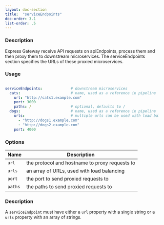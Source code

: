 ```yaml
---
layout: doc-section
title:  "serviceEndpoints"
doc-order: 3.1
list-order: .5
---
```


### Description

Express Gateway receive API requests on apiEndpoints, process them and then proxy them to downstream microservices. The serviceEndpoints section specifies the URLs of these proxied microservices.

### Usage

```yaml

serviceEndpoints:             # downstream microservices
  cats:                       # name, used as a reference in pipeline
    url: "http://cats1.example.com"
    port: 3000
    paths: /                  # optional, defaults to /
  dogs:                       # name, used as a reference in pipeline
    urls:                     # multiple urls can be used with load balancing
      - "http://dogs1.example.com"
      - "http://dogs2.example.com"
    port: 4000

```

### Options

| Name    | Description                                    |
|---      |---                                             |
| `url`   | the protocol and hostname to proxy requests to |
| `urls`  | an array of URLs, used with load balancing     |
| `port`  | the port to send proxied requests to           |
| `paths` | the paths to send proxied requests to          |

### Description

A `serviceEndpoint` must have either a `url` property with a single string or a `urls` property with an array of strings.

